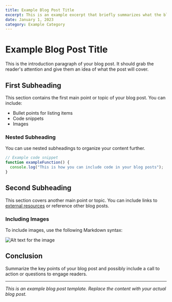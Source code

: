 ```yaml
---
title: Example Blog Post Title
excerpt: This is an example excerpt that briefly summarizes what the blog post is about.
date: January 1, 2023
category: Example Category
---
```


# Example Blog Post Title

This is the introduction paragraph of your blog post. It should grab the reader's attention and give them an idea of what the post will cover.

## First Subheading

This section contains the first main point or topic of your blog post. You can include:

- Bullet points for listing items
- Code snippets
- Images

### Nested Subheading

You can use nested subheadings to organize your content further.

```javascript
// Example code snippet
function exampleFunction() {
  console.log("This is how you can include code in your blog posts");
}
```

## Second Subheading

This section covers another main point or topic. You can include links to [external resources](https://example.com) or reference other blog posts.

### Including Images

To include images, use the following Markdown syntax:

![Alt text for the image](https://example.com/path/to/image.jpg)

## Conclusion

Summarize the key points of your blog post and possibly include a call to action or questions to engage readers.

---

*This is an example blog post template. Replace the content with your actual blog post.* 